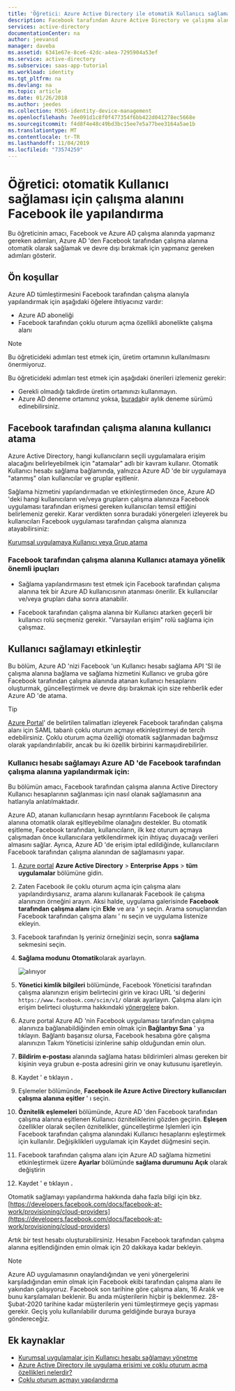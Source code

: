 ```yaml
---
title: 'Öğretici: Azure Active Directory ile otomatik Kullanıcı sağlama için çalışma alanını Facebook ile yapılandırma | Microsoft Docs'
description: Facebook tarafından Azure Active Directory ve çalışma alanı arasında çoklu oturum açmayı nasıl yapılandıracağınızı öğrenin.
services: active-directory
documentationCenter: na
author: jeevansd
manager: daveba
ms.assetid: 6341e67e-8ce6-42dc-a4ea-7295904a53ef
ms.service: active-directory
ms.subservice: saas-app-tutorial
ms.workload: identity
ms.tgt_pltfrm: na
ms.devlang: na
ms.topic: article
ms.date: 01/26/2018
ms.author: jeedes
ms.collection: M365-identity-device-management
ms.openlocfilehash: 7ee091d1c8f0f477354f6bb422d041278ec5668e
ms.sourcegitcommit: f4d8f4e48c49bd3bc15ee7e5a77bee3164a5ae1b
ms.translationtype: MT
ms.contentlocale: tr-TR
ms.lasthandoff: 11/04/2019
ms.locfileid: "73574259"
---
```

# <a name="tutorial-configure-workplace-by-facebook-for-automatic-user-provisioning"></a>Öğretici: otomatik Kullanıcı sağlaması için çalışma alanını Facebook ile yapılandırma

Bu öğreticinin amacı, Facebook ve Azure AD çalışma alanında yapmanız gereken adımları, Azure AD 'den Facebook tarafından çalışma alanına otomatik olarak sağlamak ve devre dışı bırakmak için yapmanız gereken adımları gösterir.

## <a name="prerequisites"></a>Ön koşullar

Azure AD tümleştirmesini Facebook tarafından çalışma alanıyla yapılandırmak için aşağıdaki öğelere ihtiyacınız vardır:

- Azure AD aboneliği
- Facebook tarafından çoklu oturum açma özellikli abonelikte çalışma alanı

> [!NOTE]
> Bu öğreticideki adımları test etmek için, üretim ortamının kullanılmasını önermiyoruz.

Bu öğreticideki adımları test etmek için aşağıdaki önerileri izlemeniz gerekir:

- Gerekli olmadığı takdirde üretim ortamınızı kullanmayın.
- Azure AD deneme ortamınız yoksa, [burada](https://azure.microsoft.com/pricing/free-trial/)bir aylık deneme sürümü edinebilirsiniz.

## <a name="assigning-users-to-workplace-by-facebook"></a>Facebook tarafından çalışma alanına kullanıcı atama

Azure Active Directory, hangi kullanıcıların seçili uygulamalara erişim alacağını belirleyebilmek için "atamalar" adlı bir kavram kullanır. Otomatik Kullanıcı hesabı sağlama bağlamında, yalnızca Azure AD 'de bir uygulamaya "atanmış" olan kullanıcılar ve gruplar eşitlenir.

Sağlama hizmetini yapılandırmadan ve etkinleştirmeden önce, Azure AD 'deki hangi kullanıcıların ve/veya grupların çalışma alanınıza Facebook uygulaması tarafından erişmesi gereken kullanıcıları temsil ettiğini belirlemeniz gerekir. Karar verdikten sonra buradaki yönergeleri izleyerek bu kullanıcıları Facebook uygulaması tarafından çalışma alanınıza atayabilirsiniz:

[Kurumsal uygulamaya Kullanıcı veya Grup atama](https://docs.microsoft.com/azure/active-directory/active-directory-coreapps-assign-user-azure-portal)

### <a name="important-tips-for-assigning-users-to-workplace-by-facebook"></a>Facebook tarafından çalışma alanına Kullanıcı atamaya yönelik önemli ipuçları

*   Sağlama yapılandırmasını test etmek için Facebook tarafından çalışma alanına tek bir Azure AD kullanıcısının atanması önerilir. Ek kullanıcılar ve/veya grupları daha sonra atanabilir.

*   Facebook tarafından çalışma alanına bir Kullanıcı atarken geçerli bir kullanıcı rolü seçmeniz gerekir. "Varsayılan erişim" rolü sağlama için çalışmaz.

## <a name="enable-user-provisioning"></a>Kullanıcı sağlamayı etkinleştir

Bu bölüm, Azure AD 'nizi Facebook 'un Kullanıcı hesabı sağlama API 'SI ile çalışma alanına bağlama ve sağlama hizmetini Kullanıcı ve gruba göre Facebook tarafından çalışma alanında atanan kullanıcı hesaplarını oluşturmak, güncelleştirmek ve devre dışı bırakmak için size rehberlik eder Azure AD 'de atama.

>[!Tip]
>[Azure Portal](https://portal.azure.com)' de belirtilen talimatları izleyerek Facebook tarafından çalışma alanı için SAML tabanlı çoklu oturum açmayı etkinleştirmeyi de tercih edebilirsiniz. Çoklu oturum açma özelliği otomatik sağlanmadan bağımsız olarak yapılandırılabilir, ancak bu iki özellik birbirini karmaşıdirebilirler.

### <a name="to-configure-user-account-provisioning-to-workplace-by-facebook-in-azure-ad"></a>Kullanıcı hesabı sağlamayı Azure AD 'de Facebook tarafından çalışma alanına yapılandırmak için:

Bu bölümün amacı, Facebook tarafından çalışma alanına Active Directory Kullanıcı hesaplarının sağlanması için nasıl olanak sağlamasının ana hatlarıyla anlatılmaktadır.

Azure AD, atanan kullanıcıların hesap ayrıntılarını Facebook ile çalışma alanına otomatik olarak eşitleyebilme olanağını destekler. Bu otomatik eşitleme, Facebook tarafından, kullanıcıların, ilk kez oturum açmaya çalışmadan önce kullanıcılara yetkilendirmek için ihtiyaç duyacağı verileri almasını sağlar. Ayrıca, Azure AD 'de erişim iptal edildiğinde, kullanıcıların Facebook tarafından çalışma alanından de sağlamasını yapar.

1. [Azure portal](https://portal.azure.com) **Azure Active Directory** > **Enterprise Apps** > **tüm uygulamalar** bölümüne gidin.

2. Zaten Facebook ile çoklu oturum açma için çalışma alanı yapılandırdıysanız, arama alanını kullanarak Facebook ile çalışma alanınızın örneğini arayın. Aksi halde, uygulama galerisinde **Facebook tarafından çalışma alanı** için **Ekle** ve ara ' yı seçin. Arama sonuçlarından Facebook tarafından çalışma alanı ' nı seçin ve uygulama listenize ekleyin.

3. Facebook tarafından Iş yeriniz örneğinizi seçin, sonra **sağlama** sekmesini seçin.

4. **Sağlama modunu** **Otomatik**olarak ayarlayın. 

    ![alınıyor](./media/workplacebyfacebook-provisioning-tutorial/provisioning.png)

5. **Yönetici kimlik bilgileri** bölümünde, Facebook Yöneticisi tarafından çalışma alanınızın erişim belirtecini girin ve kiracı URL 'si değerini `https://www.facebook.com/scim/v1/` olarak ayarlayın. Çalışma alanı için erişim belirteci oluşturma hakkındaki [yönergelere](https://developers.facebook.com/docs/workplace/integrations/custom-integrations/apps) bakın. 

6. Azure portal Azure AD 'nin Facebook uygulaması tarafından çalışma alanınıza bağlanabildiğinden emin olmak için **Bağlantıyı Sına** ' ya tıklayın. Bağlantı başarısız olursa, Facebook hesabına göre çalışma alanınızın Takım Yöneticisi izinlerine sahip olduğundan emin olun.

7. **Bildirim e-postası** alanında sağlama hatası bildirimleri alması gereken bir kişinin veya grubun e-posta adresini girin ve onay kutusunu işaretleyin.

8. Kaydet ' e tıklayın **.**

9. Eşlemeler bölümünde, **Facebook ile Azure Active Directory kullanıcıları çalışma alanına eşitler** ' ı seçin.

10. **Öznitelik eşlemeleri** bölümünde, Azure AD 'den Facebook tarafından çalışma alanına eşitlenen Kullanıcı özniteliklerini gözden geçirin. **Eşleşen** özellikler olarak seçilen öznitelikler, güncelleştirme Işlemleri için Facebook tarafından çalışma alanındaki Kullanıcı hesaplarını eşleştirmek için kullanılır. Değişiklikleri uygulamak için Kaydet düğmesini seçin.

11. Facebook tarafından çalışma alanı için Azure AD sağlama hizmetini etkinleştirmek üzere **Ayarlar** bölümünde **sağlama durumunu** **Açık** olarak değiştirin

12. Kaydet ' e tıklayın **.**

Otomatik sağlamayı yapılandırma hakkında daha fazla bilgi için bkz. [https://developers.facebook.com/docs/facebook-at-work/provisioning/cloud-providers](https://developers.facebook.com/docs/facebook-at-work/provisioning/cloud-providers)

Artık bir test hesabı oluşturabilirsiniz. Hesabın Facebook tarafından çalışma alanına eşitlendiğinden emin olmak için 20 dakikaya kadar bekleyin.

> [!NOTE]
> Azure AD uygulamasının onaylandığından ve yeni yönergelerini karşıladığından emin olmak için Facebook ekibi tarafından çalışma alanı ile yakından çalışıyoruz. Facebook son tarihine göre çalışma alanı, 16 Aralık ve bunu karşılamaları beklenir. Bu anda müşterilerin hiçbir iş beklenmez. 28-Şubat-2020 tarihine kadar müşterilerin yeni tümleştirmeye geçiş yapması gerekir. Geçiş yolu kullanılabilir duruma geldiğinde buraya buraya göndereceğiz.    

## <a name="additional-resources"></a>Ek kaynaklar

* [Kurumsal uygulamalar için Kullanıcı hesabı sağlamayı yönetme](tutorial-list.md)
* [Azure Active Directory ile uygulama erişimi ve çoklu oturum açma özellikleri nelerdir?](../manage-apps/what-is-single-sign-on.md)
* [Çoklu oturum açmayı yapılandırma](workplacebyfacebook-tutorial.md)
